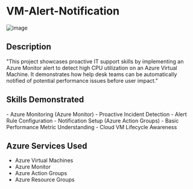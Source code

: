 # VM-Alert-Notification

![image](https://github.com/user-attachments/assets/fd1492f6-b281-4c89-ab10-076fda79236c)

<h2>Description</h2> 
"This project showcases proactive IT support skills by implementing an Azure Monitor alert to detect high CPU utilization on an Azure Virtual Machine. It demonstrates how help desk teams can be automatically notified of potential performance issues before user impact."
<h2>Skills Demonstrated</h2>
- Azure Monitoring (Azure Monitor)
- Proactive Incident Detection
- Alert Rule Configuration
- Notification Setup (Azure Action Groups)
- Basic Performance Metric Understanding
- Cloud VM Lifecycle Awareness
<h2>Azure Services Used</h2>

- Azure Virtual Machines 
- Azure Monitor
- Azure Action Groups 
- Azure Resource Groups
